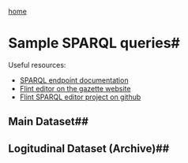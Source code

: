 [home](../home.md)
# Sample SPARQL queries#



Useful resources:

- [SPARQL endpoint documentation](sparql.md)
- [Flint editor on the gazette website](https://www.thegazette.co.uk/flint)
- [Flint SPARQL editor project on github](https://github.com/TSO-Openup/FlintSparqlEditor)


## Main Dataset##


## Logitudinal Dataset (Archive)##